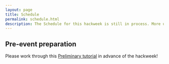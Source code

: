 ```yaml
---
layout: page
title: Schedule
permalink: schedule.html
description: The Schedule for this hackweek is still in process. More updates will be made available on this site as we get closer to the event.<!–– 
---
```


## Pre-event preparation

Please work through this <a href ="https://icesat-2hackweek.github.io/preliminary/">Preliminary tutorial</a> in advance of the hackweek!



